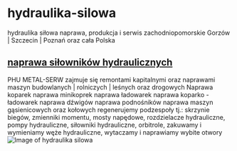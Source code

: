 # hydraulika-silowa
hydraulika siłowa naprawa, produkcja i serwis zachodniopomorskie Gorzów | Szczecin | Poznań oraz cała Polska
## [naprawa siłowników hydraulicznych](http://www.metalserw.pl)
PHU METAL-SERW zajmuje się remontami kapitalnymi oraz naprawami maszyn budowlanych | rolniczych | leśnych oraz drogowych
Naprawa koparek
naprawa minikoprek
naprawa ładowarek
naprawa koparko - ładowarek
naprawa dźwigów
naprawa podnośników
naprawa maszyn gąsienicowych oraz kołowych
regenerujemy podzespoły tj.: skrzynie biegów, zmienniki momentu, mosty napędowe, rozdzielacze hydrauliczne, pompy hydrauliczne, siłowniki hydrauliczne, orbitrole, zakuwamy i wymieniamy węże hydrauliczne, wytaczamy i naprawiamy wybite otwory
![Image of hydraulika silowa](http://metalserw.pl/img/galeria/hydraulika_silowa.jpg)
